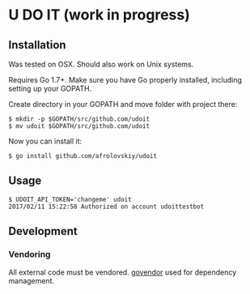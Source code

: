 # U DO IT (work in progress)

## Installation

Was tested on OSX. Should also work on Unix systems.

Requires Go 1.7+. Make sure you have Go properly installed, including setting up your GOPATH.

Create directory in your GOPATH and move folder with project there:

    $ mkdir -p $GOPATH/src/github.com/udoit
    $ mv udoit $GOPATH/src/github.com/udoit

Now you can install it:

    $ go install github.com/afrolovskiy/udoit

## Usage

    $ UDOIT_API_TOKEN='changeme' udoit
    2017/02/11 15:22:58 Authorized on account udoittestbot

## Development

### Vendoring

All external code must be vendored.
[govendor](https://github.com/kardianos/govendor) used for dependency management.
